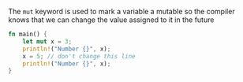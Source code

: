 The ``mut`` keyword is used to mark a variable a mutable so the compiler knows that we can change the value assigned to it in the future

```rust
fn main() {
    let mut x = 3;
    println!("Number {}", x);
    x = 5; // don't change this line
    println!("Number {}", x);
}
```